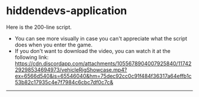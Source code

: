 # hiddendevs-application
Here is the 200-line script. 
* You can see more visually in case you can't appreciate what the script does when you enter the game. 
* If you don't want to download the video, you can watch it at the following link:
https://cdn.discordapp.com/attachments/1055678904007925840/1174229298534694973/vehicleRigShowcase.mp4?ex=6566d540&is=65546040&hm=75dec92cc0c91f484f36317a64effb1c53b82c17935c4e7f7984c6cbc7df0c7c&
---------------
